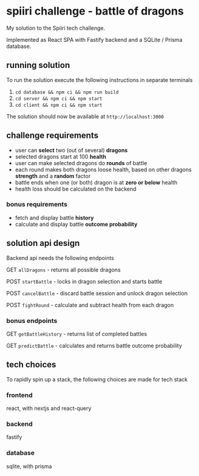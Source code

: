 # spiiri challenge - battle of dragons

My solution to the Spiiri tech challenge.

Implemented as React SPA with Fastify backend and a SQLite / Prisma database.

## running solution

To run the solution execute the following instructions in separate terminals

1. `cd database && npm ci && npm run build`
2. `cd server && npm ci && npm start`
3. `cd client && npm ci && npm start`

The solution should now be available at `http://localhost:3000`

## challenge requirements

* user can **select** two (out of several) **dragons**
* selected dragons start at 100 **health**
* user can make selected dragons do **rounds** of battle
* each round makes both dragons loose health, based on other dragons **strength** and a **random** factor
* battle ends when one (or both) dragon is at **zero or below** health
* health loss should be calculated on the backend

### bonus requirements

* fetch and display battle **history**
* calculate and display battle **outcome probability** 

## solution api design

Backend api needs the following endpoints

GET `allDragons` - returns all possible dragons

POST `startBattle` - locks in dragon selection and starts battle

POST `cancelBattle` - discard battle session and unlock dragon selection

POST `fightRound` - calculate and subtract health from each dragon

### bonus endpoints

GET `getBattleHistory` - returns list of completed battles

GET `predictBattle` - calculates and returns battle outcome probability

## tech choices

To rapidly spin up a stack, the following choices are made for tech stack

### frontend 

react, with nextjs and react-query

### backend

fastify

### database

sqlite, with prisma


